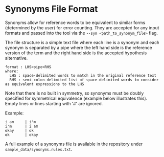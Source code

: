 # Synonyms File Format
Synonyms allow for reference words to be equivalent to similar forms (determined by the user) for error counting. They are accepted for any input formats and passed into the tool via the `--syn <path_to_synonym_file>` flag.

The file structure is a simple text file where each line is a synonym and each synonym is separated by a pipe where the left hand side is the reference version of the term and the right hand side is the accepted hypothesis alternative.

```
format : LHS<pipe>RHS
where:
  LHS : space-delimited words to match in the original reference text
  RHS : semi-colon-delimited list of space-delimited words to consider as equivalent expressions to the LHS
```

Note that there is no built in symmetry, so synonyms must be doubly specified for symmetrical equivalence (example below illustrates this). Empty lines or lines starting with '#' are ignored.

Example:
```
i am     | i'm
i'm      | i am
okay     | ok
ok       | okay
```

A full example of a synonyms file is available in the repository under `sample_data/synonyms.rules.txt`.
